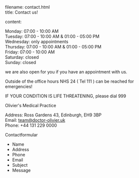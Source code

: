 filename: contact.html  
title: Contact us!

content:

Monday: 07:00 - 10:00 AM  
Tuesday: 07:00 - 10:00 AM &amp; 01:00 - 05:00 PM  
Wednesday: only appointments  
Thursday: 07:00 - 10:00 AM &amp; 01:00 - 05:00 PM  
Friday: 07:00 - 10:00 AM  
Saturday: closed  
Sunday: closed

we are also open for you if you have an appointment with us.

Outside of the office hours NHS 24 ( Tel 111 ) can be reached for emergencies!

IF YOUR CONDITION IS LIFE THREATENING, please dial 999


Olivier's Medical Practice

Address: Ross Gardens 43, Edinburgh, EH9 3BP  
Email: team@doctor-olivier.uk  
Phone: +44 131 229 0000

Contactformular

- Name
- Address
- Phone
- Email
- Subject
- Message